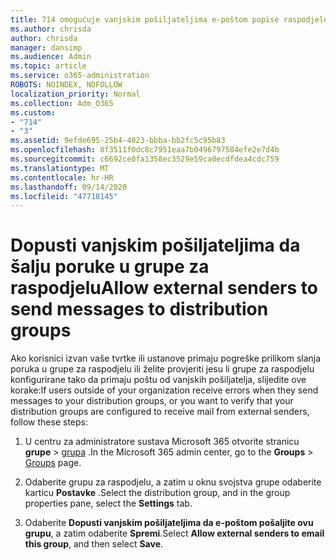 ```yaml
---
title: 714 omogućuje vanjskim pošiljateljima e-poštom popise raspodjele
ms.author: chrisda
author: chrisda
manager: dansimp
ms.audience: Admin
ms.topic: article
ms.service: o365-administration
ROBOTS: NOINDEX, NOFOLLOW
localization_priority: Normal
ms.collection: Adm_O365
ms.custom:
- "714"
- "3"
ms.assetid: 9efde695-25b4-4023-bbba-bb2fc5c95b83
ms.openlocfilehash: 8f3511f0dc8c7951eaa7b0496797584efe2e7d4b
ms.sourcegitcommit: c6692ce0fa1358ec3529e59ca0ecdfdea4cdc759
ms.translationtype: MT
ms.contentlocale: hr-HR
ms.lasthandoff: 09/14/2020
ms.locfileid: "47718145"
---
```

# <a name="allow-external-senders-to-send-messages-to-distribution-groups"></a><span data-ttu-id="8b62d-102">Dopusti vanjskim pošiljateljima da šalju poruke u grupe za raspodjelu</span><span class="sxs-lookup"><span data-stu-id="8b62d-102">Allow external senders to send messages to distribution groups</span></span>

<span data-ttu-id="8b62d-103">Ako korisnici izvan vaše tvrtke ili ustanove primaju pogreške prilikom slanja poruka u grupe za raspodjelu ili želite provjeriti jesu li grupe za raspodjelu konfigurirane tako da primaju poštu od vanjskih pošiljatelja, slijedite ove korake:</span><span class="sxs-lookup"><span data-stu-id="8b62d-103">If users outside of your organization receive errors when they send messages to your distribution groups, or you want to verify that your distribution groups are configured to receive mail from external senders, follow these steps:</span></span>

1. <span data-ttu-id="8b62d-104">U centru za administratore sustava Microsoft 365 otvorite stranicu **grupe**  >  [grupa](https://portal.office.com/adminportal/home#/groups) .</span><span class="sxs-lookup"><span data-stu-id="8b62d-104">In the Microsoft 365 admin center, go to the **Groups** > [Groups](https://portal.office.com/adminportal/home#/groups) page.</span></span>  

2. <span data-ttu-id="8b62d-105">Odaberite grupu za raspodjelu, a zatim u oknu svojstva grupe odaberite karticu **Postavke** .</span><span class="sxs-lookup"><span data-stu-id="8b62d-105">Select the distribution group, and in the group properties pane, select the **Settings** tab.</span></span>

3. <span data-ttu-id="8b62d-106">Odaberite **Dopusti vanjskim pošiljateljima da e-poštom pošaljite ovu grupu**, a zatim odaberite **Spremi**.</span><span class="sxs-lookup"><span data-stu-id="8b62d-106">Select **Allow external senders to email this group**, and then select **Save**.</span></span>
